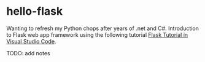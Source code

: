# hello-flask

Wanting to refresh my Python chops after years of .net and C#. Introduction to Flask web app framework using the following tutorial [Flask Tutorial in Visual Studio Code](https://code.visualstudio.com/docs/python/tutorial-flask).

TODO: add notes